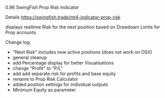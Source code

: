 0.96
SwingFish Prop Risk Indicator
 
Details https://swingfish.trade/mt4-indicator-prop-risk

displays realtime Risk for the next position based on Drawdown Limits for Prop accounts.

Change log:
- "Next Risk" includes now active positions (does not work on OSX)
- general cleanup
- add Percentage display for better Visualisations
- change "Profit" to "P/L"
- add add separate risk for profits and base equity
- rename to Prop Risk Calculator
- added position settings for individual outputs
- Minimum Equity as parameter
